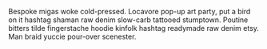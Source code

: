 Bespoke migas woke cold-pressed. Locavore pop-up art party, put a bird on it hashtag shaman raw denim slow-carb tattooed stumptown. Poutine bitters tilde fingerstache hoodie kinfolk hashtag readymade raw denim etsy. Man braid yuccie pour-over scenester.